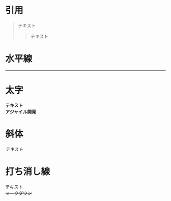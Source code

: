 # 引用
> テキスト
>> テキスト

# 水平線
***  


# 太字
**テキスト**  
**アジャイル開発**

# 斜体
*テキスト*

# 打ち消し線
~~テキスト~~  
~~マークダウン~~

